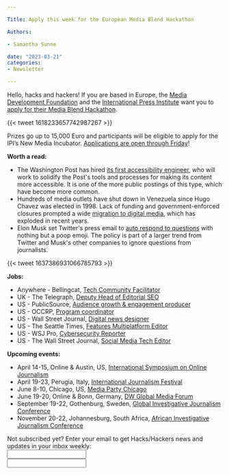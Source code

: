 ```yaml
---

Title: Apply this week for the European Media Blend Hackathon

Authors: 

- Samantha Sunne

date: "2023-03-21" 
categories: 
- Newsletter 

---
```


Hello, hacks and hackers! If you are based in Europe, the [Media Development Foundation](https://mediadevelopmentfoundation.org/) and the [International Press Institute](https://ipi.media/) want you to [apply for their Media Blend Hackathon](https://ipi.media/innovation/media-blend-hackathon/).

{{< tweet 1618233657742987267 >}}

Prizes go up to 15,000 Euro and participants will be eligible to apply for the IPI’s New Media Incubator. [Applications are open through Friday](https://ipi.media/innovation/media-blend-hackathon/)!

**Worth a read:**



* The Washington Post has hired [its first accessibility engineer](https://www.poynter.org/ethics-trust/2023/the-washington-posts-first-accessibility-engineer-is-a-step-forward-for-accessible-media/), who will work to solidify the Post's tools and processes for making its content more accessible. It is one of the more public postings of this type, which have become more common.
* Hundreds of media outlets have shut down in Venezuela since Hugo Chavez was elected in 1998. Lack of funding and government-enforced closures prompted a wide [migration to digital media](https://reutersinstitute.politics.ox.ac.uk/news/forced-out-print-and-airwaves-news-media-venezuela-shift-digital-survive), which has exploded in recent years.
* Elon Musk set Twitter's press email to [auto respond to questions](https://www.cbsnews.com/news/twitter-press-email-poop-emoji-elon-musk/) with nothing but a poop emoji. The policy is part of a larger trend from Twitter and Musk's other companies to ignore questions from journalists.

{{< tweet 1637386931066785793 >}}

**Jobs:**



* Anywhere - Bellingcat, [Tech Community Facilitator](https://www.bellingcat.com/bellingcat-is-hiring-tech-community-facilitator/)
* UK - The Telegraph, [Deputy Head of Editorial SEO](https://www.cisionjobs.co.uk/job/109921/the-telegraph-deputy-head-of-editorial-seo/)
* US - PublicSource, [Audience growth & engagement producer](https://inn.org/job/publicsource-pittsburgh-pa-8-audience-growth-engagement-producer/)
* US - OCCRP, [Program coordinator](https://www.occrp.org/en/occrp-jobs/program-coordinator)
* US - Wall Street Journal, [Digital news designer](https://www.cisionjobs.co.uk/job/109863/digital-news-designer-the-wall-street-journal-ny/)
* US - The Seattle Times, [Features Multiplatform Editor](https://careers.journalists.org/jobs/18276501/features-multiplatform-editor)
* US - WSJ Pro, [Cybersecurity Reporter](https://www.cisionjobs.co.uk/job/109859/cybersecurity-reporter-wsj-pro-ny/)
* US - The Wall Street Journal, [Social Media Tech Editor](https://www.cisionjobs.co.uk/job/109886/social-media-tech-editor-the-wall-street-journal-ca/)

**Upcoming events:**



* April 14-15, Online & Austin, US, [International Symposium on Online Journalism](https://isoj.org/isoj-celebrates-a-successful-new-hybrid-model-and-announces-dates-for-2023-conference/)
* April 19-23, Perugia, Italy, [International Journalism Festival](https://www.journalismfestival.com/)
* June 8-10, Chicago, US, [Media Party Chicago](https://blog.mediaparty.info/media-party-is-going-global-next-step-chicago-6-8-june-2023-88ae56ffc83f)
* June 19-20, Online & Bonn, Germany, [DW Global Media Forum](https://corporate.dw.com/en/overcoming-divisions-dw-global-media-forum-2023/a-63990322)
* September 19-22, Gothenburg, Sweden, [Global Investigative Journalism Conference](https://gijc2023.org/)
* November 20-22, Johannesburg, South Africa, [African Investigative Journalism Conference](https://aijc.africa/)

<div id="mc_embed_signup"><form id="mc-embedded-subscribe-form" class="validate" action="//hackshackers.us1.list-manage.com/subscribe/post?u=c56f2e53d5ed6ef87f8aaa75c&amp;id=fb2bc6f10b" method="post" name="mc-embedded-subscribe-form" novalidate="" target="_blank">

<div id="mc_embed_signup_scroll">

<div class="mc-field-group"><label for="mce-EMAIL">Not subscribed yet? Enter your email to get Hacks/Hackers news and updates in your inbox weekly:  </label></div>

<div class="mc-field-group"><input id="mce-EMAIL" class="required email" name="EMAIL" type="email" value="" /></div>

<!-- real people should not fill this in and expect good things - do not remove this or risk form bot signups-->

<div style="position: absolute; left: -5000px;"><input tabindex="-1" name="b_c56f2e53d5ed6ef87f8aaa75c_fb2bc6f10b" type="text" value="" /></div>

<div class="clear"><input id="mc-embedded-subscribe" class="button" name="subscribe" typ
